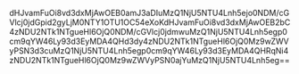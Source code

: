 dHJvamFuOi8vd3dxMjAwOEB0amJ3aDIuMzQ1NjU5NTU4Lnh5ejo0NDM/cGVlcj0jdGpid2gyLjM0NTY1OTU1OC54eXoKdHJvamFuOi8vd3dxMjAwOEB2bC4zNDU2NTk1NTgueHl6OjQ0NDM/cGVlcj0jdmwuMzQ1NjU5NTU4Lnh5egp0cm9qYW46Ly93d3EyMDA4QHd3dy4zNDU2NTk1NTgueHl6OjQ0Mz9wZWVyPSN3d3cuMzQ1NjU5NTU4Lnh5egp0cm9qYW46Ly93d3EyMDA4QHRqNi4zNDU2NTk1NTgueHl6OjQ0Mz9wZWVyPSN0ajYuMzQ1NjU5NTU4Lnh5eg==
